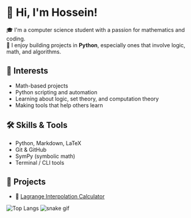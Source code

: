 # 👋 Hi, I'm Hossein!

🎓 I'm a computer science student with a passion for mathematics and coding.  
🐍 I enjoy building projects in **Python**, especially ones that involve logic, math, and algorithms.

## 🧠 Interests
- Math-based projects
- Python scripting and automation
- Learning about logic, set theory, and computation theory
- Making tools that help others learn

## 🛠️ Skills & Tools
- Python, Markdown, LaTeX
- Git & GitHub
- SymPy (symbolic math)
- Terminal / CLI tools

## 🚀 Projects
- 🔢 [Lagrange Interpolation Calculator](https://github.com/hossein-sartipi/Lagrange-Interpolation)

![Top Langs](https://github-readme-stats.vercel.app/api/top-langs/?username=hossein-sartipi&layout=compact)
![snake gif](https://github.com/hossein-sartipi/hossein-sartipi/blob/output/github-contribution-grid-snake.svg)
